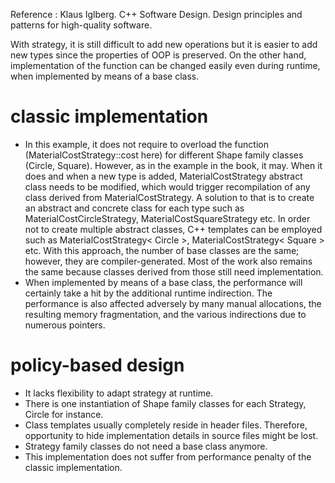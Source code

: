 Reference : Klaus Iglberg. C++ Software Design. Design principles and patterns for high-quality software.

With strategy, it is still difficult to add new operations but it is easier to add new types since the properties of OOP is preserved. On the other hand, implementation of the function can be changed easily even during runtime, when implemented by means of a base class.
# classic implementation
* In this example, it does not require to overload the function (MaterialCostStrategy::cost here) for different Shape family classes (Circle, Square). However, as in the example in the book, it may. When it does and when a new type is added, MaterialCostStrategy abstract class needs to be modified, which would trigger recompilation of any class derived from MaterialCostStrategy. A solution to that is to create an abstract and concrete class for each type such as MaterialCostCircleStrategy, MaterialCostSquareStrategy etc. In order not to create multiple abstract classes, C++ templates can be employed such as MaterialCostStrategy< Circle >, MaterialCostStrategy< Square > etc. With this approach, the number of base classes are the same; however, they are compiler-generated. Most of the work also remains the same because classes derived from those still need implementation.
* When implemented by means of a base class, the performance will certainly take a hit by the additional runtime indirection. The performance is also affected adversely by many manual allocations, the resulting memory fragmentation, and the various indirections due to numerous pointers.
# policy-based design
* It lacks flexibility to adapt strategy at runtime.
* There is one instantiation of Shape family classes for each Strategy, Circle<SteelCostStrategy> for instance.
* Class templates usually completely reside in header files. Therefore, opportunity to hide implementation details in source files might be lost.
* Strategy family classes do not need a base class anymore.
* This implementation does not suffer from performance penalty of the classic implementation. 
